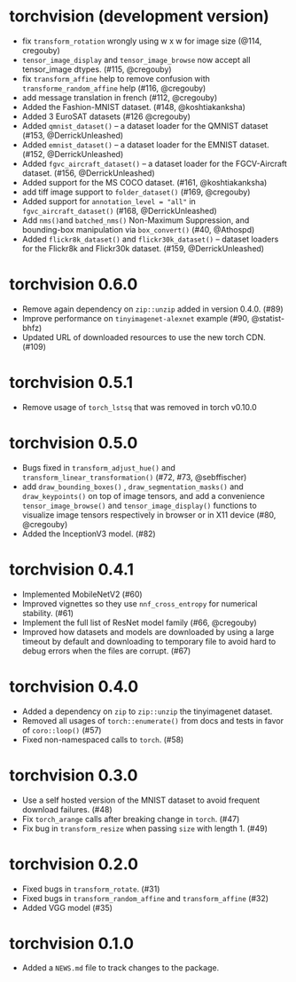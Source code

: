 # torchvision (development version)

- fix `transform_rotation` wrongly using w x w for image size (@114, cregouby)
- `tensor_image_display` and `tensor_image_browse` now accept all tensor_image dtypes. (#115, @cregouby) 
- fix `transform_affine` help to remove confusion with `transforme_random_affine` help (#116, @cregouby)
- add message translation in french (#112, @cregouby)
- Added the Fashion-MNIST dataset. (#148, @koshtiakanksha)
- Added 3 EuroSAT datasets (#126 @cregouby)
- Added `qmnist_dataset()` – a dataset loader for the QMNIST dataset (#153, @DerrickUnleashed)
- Added `emnist_dataset()` – a dataset loader for the EMNIST dataset. (#152, @DerrickUnleashed)
- Added `fgvc_aircraft_dataset()` – a dataset loader for the FGCV-Aircraft dataset. (#156, @DerrickUnleashed)
- Added support for the MS COCO dataset. (#161, @koshtiakanksha)
- add tiff image support to `folder_dataset()` (#169, @cregouby)
- Added support for `annotation_level = "all"` in `fgvc_aircraft_dataset()` (#168, @DerrickUnleashed)
- Add `nms()`and `batched_nms()` Non-Maximum Suppression, and bounding-box manipulation via `box_convert()` (#40, @Athospd)
- Added `flickr8k_dataset()` and `flickr30k_dataset()` – dataset loaders for the Flickr8k and Flickr30k dataset. (#159, @DerrickUnleashed)

# torchvision 0.6.0

- Remove again dependency on `zip::unzip` added in version 0.4.0. (#89)
- Improve performance on `tinyimagenet-alexnet` example (#90, @statist-bhfz)
- Updated URL of downloaded resources to use the new torch CDN. (#109)

# torchvision 0.5.1

- Remove usage of `torch_lstsq` that was removed in torch v0.10.0

# torchvision 0.5.0

-   Bugs fixed in `transform_adjust_hue()` and `transform_linear_transformation()` (#72, #73, @sebffischer)
-   add `draw_bounding_boxes()` , `draw_segmentation_masks()` and `draw_keypoints()` on top of image tensors, and add a convenience `tensor_image_browse()` and `tensor_image_display()` functions to visualize image tensors respectively in browser or in X11 device (#80, @cregouby)
-   Added the InceptionV3 model. (#82)

# torchvision 0.4.1

-   Implemented MobileNetV2 (#60)
-   Improved vignettes so they use `nnf_cross_entropy` for numerical stability. (#61)
-   Implement the full list of ResNet model family (#66, @cregouby)
-   Improved how datasets and models are downloaded by using a large timeout by default and downloading to temporary file to avoid hard to debug errors when the files are corrupt. (#67)

# torchvision 0.4.0

-   Added a dependency on `zip` to `zip::unzip` the tinyimagenet dataset.
-   Removed all usages of `torch::enumerate()` from docs and tests in favor of `coro::loop()` (#57)
-   Fixed non-namespaced calls to `torch`. (#58)

# torchvision 0.3.0

-   Use a self hosted version of the MNIST dataset to avoid frequent download failures. (#48)
-   Fix `torch_arange` calls after breaking change in `torch`. (#47)
-   Fix bug in `transform_resize` when passing `size` with length 1. (#49)

# torchvision 0.2.0

-   Fixed bugs in `transform_rotate`. (#31)
-   Fixed bugs in `transform_random_affine` and `transform_affine` (#32)
-   Added VGG model (#35)

# torchvision 0.1.0

-   Added a `NEWS.md` file to track changes to the package.
